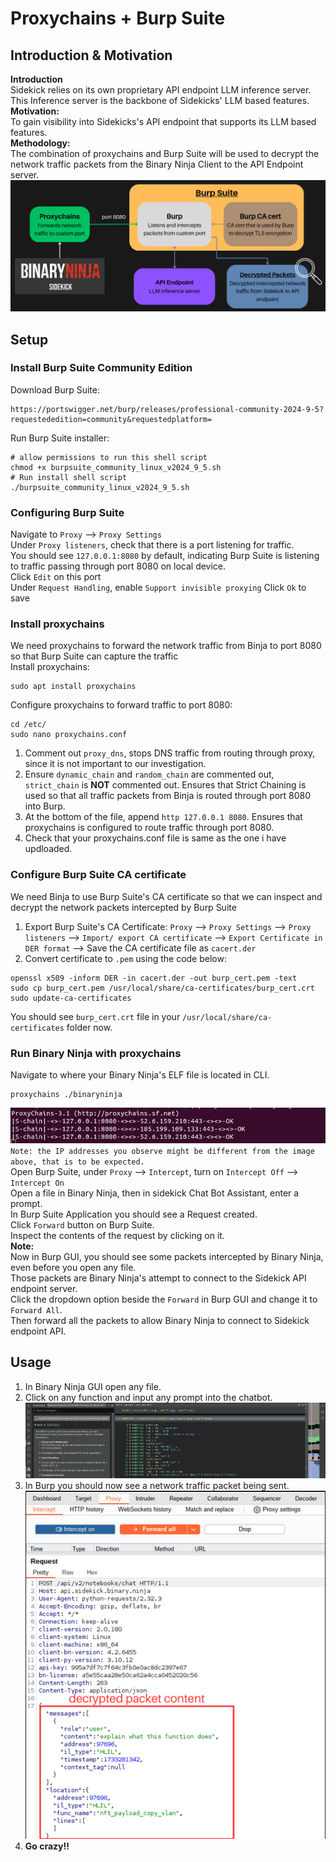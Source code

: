 # Proxychains + Burp Suite 
## Introduction & Motivation
**Introduction**  
Sidekick relies on its own proprietary API endpoint LLM inference server.  
This Inference server is the backbone of Sidekicks' LLM based features.  
**Motivation:**  
To gain visibility into Sidekicks's API endpoint that supports its LLM based features.  
**Methodology:**  
The combination of proxychains and Burp Suite will be used to decrypt the network traffic packets from the Binary Ninja Client to the API Endpoint server.
![alt text for screen readers](images/methodology_diagram.png "Information flow Diagram")
## Setup
### Install Burp Suite Community Edition
Download Burp Suite:
``` 
https://portswigger.net/burp/releases/professional-community-2024-9-5?requestededition=community&requestedplatform=
```
Run Burp Suite installer:
```
# allow permissions to run this shell script  
chmod +x burpsuite_community_linux_v2024_9_5.sh  
# Run install shell script  
./burpsuite_community_linux_v2024_9_5.sh
```
### Configuring Burp Suite  
Navigate to `Proxy` --> `Proxy Settings`  
Under `Proxy listeners`, check that there is a port listening for traffic.  
You should see `127.0.0.1:8080` by default, indicating Burp Suite is listening to traffic passing through port 8080 on local device.  
Click `Edit` on this port  
Under `Request Handling`, enable `Support invisible proxying`
Click `Ok` to save
### Install proxychains
We need proxychains to forward the network traffic from Binja to port 8080 so that Burp Suite can capture the traffic  
Install proxychains:  
```
sudo apt install proxychains
```
Configure proxychains to forward traffic to port 8080:
```
cd /etc/  
sudo nano proxychains.conf
```
1. Comment out `proxy_dns`, stops DNS traffic from routing through proxy, since it is not important to our investigation.
2. Ensure `dynamic_chain` and `random_chain` are commented out, `strict_chain` is **NOT** commented out. Ensures that Strict Chaining is used so that all traffic packets from Binja is routed through port 8080 into Burp.  
3. At the bottom of the file, append `http 127.0.0.1 8080`. Ensures that proxychains is configured to route traffic through port 8080.    
4. Check that your proxychains.conf file is same as the one i have updloaded.  
### Configure Burp Suite CA certificate
We need Binja to use Burp Suite's CA certificate so that we can inspect and decrypt the network packets intercepted by Burp Suite
1. Export Burp Suite's CA Certificate: `Proxy` --> `Proxy Settings` --> `Proxy listeners` --> `Import/ export CA certificate` --> `Export Certificate in DER format` --> Save the CA certificate file as `cacert.der`  
2. Convert certificate to `.pem` using the code below: 
```
openssl x509 -inform DER -in cacert.der -out burp_cert.pem -text
sudo cp burp_cert.pem /usr/local/share/ca-certificates/burp_cert.crt
sudo update-ca-certificates
```
You should see `burp_cert.crt` file in your `/usr/local/share/ca-certificates` folder now.  
### Run Binary Ninja with proxychains
Navigate to where your Binary Ninja's ELF file is located in CLI.  
```
proxychains ./binaryninja
```
![alt text for screen readers](images/CLI-ss.png "CLI output when proxychains is working correctly.")  
`Note: the IP addresses you observe might be different from the image above, that is to be expected.`  
Open Burp Suite, under `Proxy` --> `Intercept`, turn on `Intercept Off` --> `Intercept On`  
Open a file in Binary Ninja, then in sidekick Chat Bot Assistant, enter a prompt.  
In Burp Suite Application you should see a Request created.  
Click `Forward` button on Burp Suite.  
Inspect the contents of the request by clicking on it.  
**Note:**  
Now in Burp GUI, you should see some packets intercepted by Binary Ninja, even before you open any file.  
Those packets are Binary Ninja's attempt to connect to the Sidekick API endpoint server.  
Click the dropdown option beside the `Forward` in Burp GUI and change it to `Forward All`.  
Then forward all the packets to allow Binary Ninja to connect to Sidekick endpoint API.  
## Usage
1. In Binary Ninja GUI open any file.  
2. Click on any function and input any prompt into the chatbot.
![alt text for screen readers](images/binja_ss.png "Chatbot option selected on the taskbar on the left.")
3. In Burp you should now see a network traffic packet being sent.  
![alt text for screen readers](images/burp_ss.png "Decrypted network packet with readable content.")  
4. **Go crazy!!**
